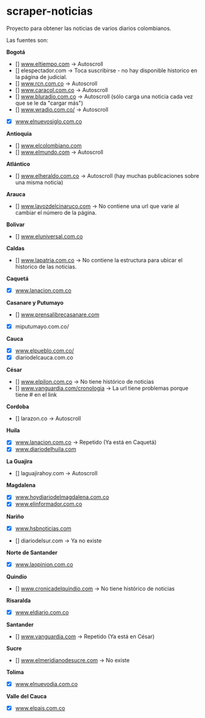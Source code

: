 # scraper-noticias
Proyecto para obtener las noticias de varios diarios colombianos.


Las fuentes son: 

**Bogotá**
- [] www.eltiempo.com         -> Autoscroll
- [] elespectador.com         -> Toca suscribirse - no hay disponible historico en la página de judicial.
- [] www.rcn.com.co           -> Autoscroll
- [] www.caracol.com.co       -> Autoscroll
- [] www.bluradio.com.co      -> Autoscroll (sólo carga una noticia cada vez que se le da "cargar más")
- [] www.wradio.com.co/       -> Autoscroll
- [X] www.elnuevosiglo.com.co 

**Antioquia**
- [] www.elcolombiano.com
- [] www.elmundo.com          -> Autoscroll

**Atlántico**
- [] www.elheraldo.com.co     -> Autoscroll (hay muchas publicaciones sobre una misma noticia)

**Arauca**
- [] www.lavozdelcinaruco.com -> No contiene una url que varie al cambiar el número de la página.

**Bolivar**
- [] www.eluniversal.com.co

**Caldas**
- [] www.lapatria.com.co -> No contiene la estructura para ubicar el historico de las noticias.

**Caquetá**
- [X] www.lanacion.com.co

**Casanare y Putumayo**
- [] www.prensalibrecasanare.com
- [X] miputumayo.com.co/

**Cauca**
- [X] www.elpueblo.com.co/
- [X] diariodelcauca.com.co

**César**
- [] www.elpilon.com.co             -> No tiene histórico de noticias
- [] www.vanguardia.com/cronologia  -> La url tiene problemas porque tiene # en el link

**Cordoba**
- [] larazon.co                     -> Autoscroll

**Huila**
- [X] www.lanacion.com.co           -> Repetido (Ya está en Caquetá)
- [X] www.diariodelhuila.com

**La Guajira**
- [] laguajirahoy.com               -> Autoscroll

**Magdalena**
- [X] www.hoydiariodelmagdalena.com.co
- [X] www.elinformador.com.co

**Nariño**
- [X] www.hsbnoticias.com
- [] diariodelsur.com               -> Ya no existe

**Norte de Santander**
- [X] www.laopinion.com.co

**Quindío**
- [] www.cronicadelquindio.com      -> No tiene histórico de noticias

**Risaralda**
- [X] www.eldiario.com.co

**Santander**
- [] www.vanguardia.com             -> Repetido (Ya está en César)

**Sucre**
- [] www.elmeridianodesucre.com     -> No existe

**Tolima**
- [X] www.elnuevodia.com.co

**Valle del Cauca**
- [X] www.elpais.com.co
